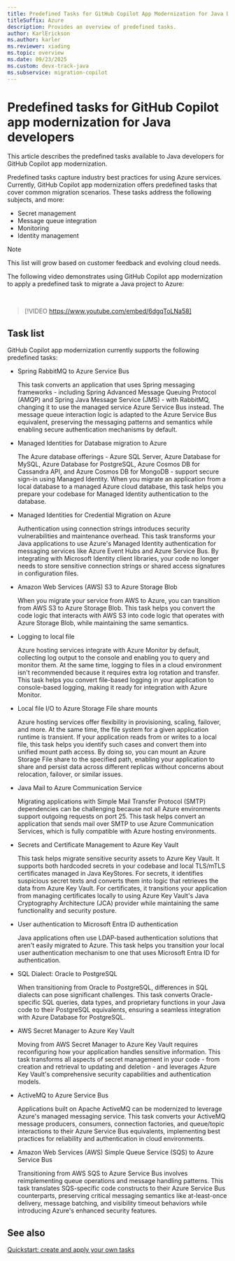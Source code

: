 ```yaml
---
title: Predefined Tasks for GitHub Copilot App Modernization for Java Developers
titleSuffix: Azure
description: Provides an overview of predefined tasks.
author: KarlErickson
ms.author: karler
ms.reviewer: xiading
ms.topic: overview
ms.date: 09/23/2025
ms.custom: devx-track-java
ms.subservice: migration-copilot
---
```


# Predefined tasks for GitHub Copilot app modernization for Java developers

This article describes the predefined tasks available to Java developers for GitHub Copilot app modernization.

Predefined tasks capture industry best practices for using Azure services. Currently, GitHub Copilot app modernization offers predefined tasks that cover common migration scenarios. These tasks address the following subjects, and more:

- Secret management
- Message queue integration
- Monitoring
- Identity management

> [!NOTE]
> This list will grow based on customer feedback and evolving cloud needs.

The following video demonstrates using GitHub Copilot app modernization to apply a predefined task to migrate a Java project to Azure:

<br>

> [!VIDEO https://www.youtube.com/embed/6dgqToLNa58]

## Task list

GitHub Copilot app modernization currently supports the following predefined tasks:

- Spring RabbitMQ to Azure Service Bus

  This task converts an application that uses Spring messaging frameworks - including Spring Advanced Message Queuing Protocol (AMQP) and Spring Java Message Service (JMS) - with RabbitMQ, changing it to use the managed service Azure Service Bus instead. The message queue interaction logic is adapted to the Azure Service Bus equivalent, preserving the messaging patterns and semantics while enabling secure authentication mechanisms by default.

- Managed Identities for Database migration to Azure

  The Azure database offerings - Azure SQL Server, Azure Database for MySQL, Azure Database for PostgreSQL, Azure Cosmos DB for Cassandra API, and Azure Cosmos DB for MongoDB - support secure sign-in using Managed Identity. When you migrate an application from a local database to a managed Azure cloud database, this task helps you prepare your codebase for Managed Identity authentication to the database.

- Managed Identities for Credential Migration on Azure

  Authentication using connection strings introduces security vulnerabilities and maintenance overhead. This task transforms your Java applications to use Azure's Managed Identity authentication for messaging services like Azure Event Hubs and Azure Service Bus. By integrating with Microsoft Identity client libraries, your code no longer needs to store sensitive connection strings or shared access signatures in configuration files.

- Amazon Web Services (AWS) S3 to Azure Storage Blob

  When you migrate your service from AWS to Azure, you can transition from AWS S3 to Azure Storage Blob. This task helps you convert the code logic that interacts with AWS S3 into code logic that operates with Azure Storage Blob, while maintaining the same semantics.

- Logging to local file

  Azure hosting services integrate with Azure Monitor by default, collecting log output to the console and enabling you to query and monitor them. At the same time, logging to files in a cloud environment isn't recommended because it requires extra log rotation and transfer. This task helps you convert file-based logging in your application to console-based logging, making it ready for integration with Azure Monitor.

- Local file I/O to Azure Storage File share mounts

  Azure hosting services offer flexibility in provisioning, scaling, failover, and more. At the same time, the file system for a given application runtime is transient. If your application reads from or writes to a local file, this task helps you identify such cases and convert them into unified mount path access. By doing so, you can mount an Azure Storage File share to the specified path, enabling your application to share and persist data across different replicas without concerns about relocation, failover, or similar issues.

- Java Mail to Azure Communication Service

  Migrating applications with Simple Mail Transfer Protocol (SMTP) dependencies can be challenging because not all Azure environments support outgoing requests on port 25. This task helps convert an application that sends mail over SMTP to use Azure Communication Services, which is fully compatible with Azure hosting environments.

- Secrets and Certificate Management to Azure Key Vault

  This task helps migrate sensitive security assets to Azure Key Vault. It supports both hardcoded secrets in your codebase and local TLS/mTLS certificates managed in Java KeyStores. For secrets, it identifies suspicious secret texts and converts them into logic that retrieves the data from Azure Key Vault. For certificates, it transitions your application from managing certificates locally to using Azure Key Vault's Java Cryptography Architecture (JCA) provider while maintaining the same functionality and security posture.

- User authentication to Microsoft Entra ID authentication

  Java applications often use LDAP-based authentication solutions that aren't easily migrated to Azure. This task helps you transition your local user authentication mechanism to one that uses Microsoft Entra ID for authentication.

- SQL Dialect: Oracle to PostgreSQL

  When transitioning from Oracle to PostgreSQL, differences in SQL dialects can pose significant challenges. This task converts Oracle-specific SQL queries, data types, and proprietary functions in your Java code to their PostgreSQL equivalents, ensuring a seamless integration with Azure Database for PostgreSQL.

- AWS Secret Manager to Azure Key Vault

  Moving from AWS Secret Manager to Azure Key Vault requires reconfiguring how your application handles sensitive information. This task transforms all aspects of secret management in your code - from creation and retrieval to updating and deletion - and leverages Azure Key Vault's comprehensive security capabilities and authentication models.

- ActiveMQ to Azure Service Bus

  Applications built on Apache ActiveMQ can be modernized to leverage Azure's managed messaging service. This task converts your ActiveMQ message producers, consumers, connection factories, and queue/topic interactions to their Azure Service Bus equivalents, implementing best practices for reliability and authentication in cloud environments.

- Amazon Web Services (AWS) Simple Queue Service (SQS) to Azure Service Bus

  Transitioning from AWS SQS to Azure Service Bus involves reimplementing queue operations and message handling patterns. This task translates SQS-specific code constructs to their Azure Service Bus counterparts, preserving critical messaging semantics like at-least-once delivery, message batching, and visibility timeout behaviors while introducing Azure's enhanced security features.

## See also

[Quickstart: create and apply your own tasks](migrate-github-copilot-app-modernization-for-java-quickstart-create-and-apply-your-own-task.md)
